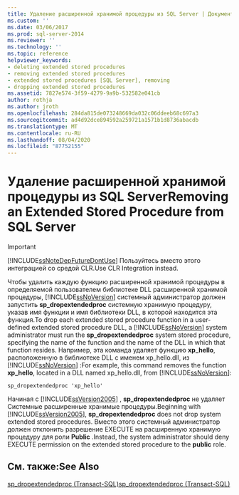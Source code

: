 ```yaml
---
title: Удаление расширенной хранимой процедуры из SQL Server | Документация Майкрософт
ms.custom: ''
ms.date: 03/06/2017
ms.prod: sql-server-2014
ms.reviewer: ''
ms.technology: ''
ms.topic: reference
helpviewer_keywords:
- deleting extended stored procedures
- removing extended stored procedures
- extended stored procedures [SQL Server], removing
- dropping extended stored procedures
ms.assetid: 7827e574-3f59-4279-9a9b-532582e041cb
author: rothja
ms.author: jroth
ms.openlocfilehash: 284da815de073248669da032c06ddeeb68c697a3
ms.sourcegitcommit: ad4d92dce894592a259721a1571b1d8736abacdb
ms.translationtype: MT
ms.contentlocale: ru-RU
ms.lasthandoff: 08/04/2020
ms.locfileid: "87752155"
---
```

# <a name="removing-an-extended-stored-procedure-from-sql-server"></a><span data-ttu-id="9a916-102">Удаление расширенной хранимой процедуры из SQL Server</span><span class="sxs-lookup"><span data-stu-id="9a916-102">Removing an Extended Stored Procedure from SQL Server</span></span>
    
> [!IMPORTANT]  
>  [!INCLUDE[ssNoteDepFutureDontUse](../../includes/ssnotedepfuturedontuse-md.md)] <span data-ttu-id="9a916-103">Пользуйтесь вместо этого интеграцией со средой CLR.</span><span class="sxs-lookup"><span data-stu-id="9a916-103">Use CLR Integration instead.</span></span>  
  
 <span data-ttu-id="9a916-104">Чтобы удалить каждую функцию расширенной хранимой процедуры в определяемой пользователем библиотеке DLL расширенной хранимой процедуры, [!INCLUDE[ssNoVersion](../../includes/ssnoversion-md.md)] системный администратор должен запустить **sp_dropextendedproc** системную хранимую процедуру, указав имя функции и имя библиотеки DLL, в которой находится эта функция.</span><span class="sxs-lookup"><span data-stu-id="9a916-104">To drop each extended stored procedure function in a user-defined extended stored procedure DLL, a [!INCLUDE[ssNoVersion](../../includes/ssnoversion-md.md)] system administrator must run the **sp_dropextendedproc** system stored procedure, specifying the name of the function and the name of the DLL in which that function resides.</span></span> <span data-ttu-id="9a916-105">Например, эта команда удаляет функцию **xp_hello**, расположенную в библиотеке DLL с именем xp_hello.dll, из [!INCLUDE[ssNoVersion](../../includes/ssnoversion-md.md)] :</span><span class="sxs-lookup"><span data-stu-id="9a916-105">For example, this command removes the function **xp_hello**, located in a DLL named xp_hello.dll, from [!INCLUDE[ssNoVersion](../../includes/ssnoversion-md.md)]:</span></span>  
  
```  
sp_dropextendedproc 'xp_hello'  
```  
  
 <span data-ttu-id="9a916-106">Начиная с [!INCLUDE[ssVersion2005](../../includes/ssversion2005-md.md)] , **sp_dropextendedproc** не удаляет Системные расширенные хранимые процедуры.</span><span class="sxs-lookup"><span data-stu-id="9a916-106">Beginning with [!INCLUDE[ssVersion2005](../../includes/ssversion2005-md.md)], **sp_dropextendedproc** does not drop system extended stored procedures.</span></span> <span data-ttu-id="9a916-107">Вместо этого системный администратор должен отклонить разрешение EXECUTE на расширенную хранимую процедуру для роли **Public** .</span><span class="sxs-lookup"><span data-stu-id="9a916-107">Instead, the system administrator should deny EXECUTE permission on the extended stored procedure to the **public** role.</span></span>  
  
## <a name="see-also"></a><span data-ttu-id="9a916-108">См. также:</span><span class="sxs-lookup"><span data-stu-id="9a916-108">See Also</span></span>  
 [<span data-ttu-id="9a916-109">sp_dropextendedproc (Transact-SQL)</span><span class="sxs-lookup"><span data-stu-id="9a916-109">sp_dropextendedproc &#40;Transact-SQL&#41;</span></span>](/sql/relational-databases/system-stored-procedures/sp-dropextendedproc-transact-sql)  
  
  
